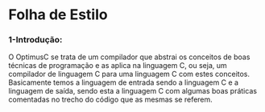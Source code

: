# Folha de Estilo


### 1-Introdução:

O OptimusC se trata de um compilador que abstrai os conceitos de boas técnicas de programação e as aplica na linguagem C, ou seja, um compilador de linguagem C para uma linguagem C com estes conceitos. Basicamente temos a linguagem de entrada sendo a linguagem C e a linguagem de saída, sendo esta a linguagem C com algumas boas práticas comentadas no trecho do código que as mesmas se referem.
